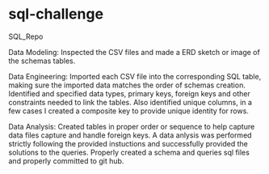 # sql-challenge
SQL_Repo

Data Modeling:
Inspected the CSV files and made a ERD sketch or image of the schemas tables. 

Data Engineering:
Imported each CSV file into the corresponding SQL table, making sure the imported data matches the order of schemas creation. Identified and specified data types, primary keys, foreign keys and other constraints needed to link the tables. Also identified unique columns, in a few cases I created a composite key to provide unique identity for rows.

Data Analysis:
Created tables in proper order or sequence to help capture data files capture and handle foreign keys. A data anlysis was performed strictly following the provided instuctions and successfully provided the solutions to the queries. Properly created a schema and queries sql files and properly committed to git hub.

